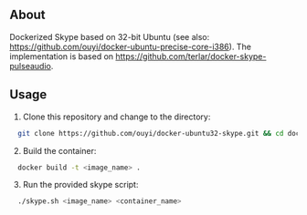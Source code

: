 ## About

Dockerized Skype based on 32-bit Ubuntu (see also: https://github.com/ouyi/docker-ubuntu-precise-core-i386). The implementation is based on https://github.com/terlar/docker-skype-pulseaudio.

## Usage

1. Clone this repository and change to the directory:

  ```sh
    git clone https://github.com/ouyi/docker-ubuntu32-skype.git && cd docker-ubuntu32-skype
  ```

2. Build the container:

  ```sh
    docker build -t <image_name> .
  ```

3. Run the provided skype script:

  ```sh
    ./skype.sh <image_name> <container_name>
  ```
